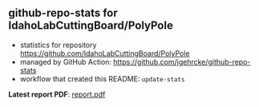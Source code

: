 ## github-repo-stats for IdahoLabCuttingBoard/PolyPole

- statistics for repository https://github.com/IdahoLabCuttingBoard/PolyPole
- managed by GitHub Action: https://github.com/jgehrcke/github-repo-stats
- workflow that created this README: `update-stats`

**Latest report PDF**: [report.pdf](https://github.com/idaholab/repository-statistics/raw/main/IdahoLabCuttingBoard/PolyPole/latest-report/report.pdf)

